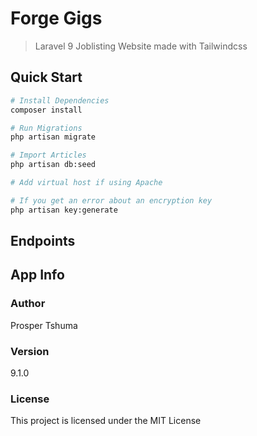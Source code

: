 # Forge Gigs

> Laravel 9 Joblisting Website made with Tailwindcss 

## Quick Start

``` bash
# Install Dependencies
composer install

# Run Migrations
php artisan migrate

# Import Articles
php artisan db:seed

# Add virtual host if using Apache

# If you get an error about an encryption key
php artisan key:generate
```

## Endpoints


## App Info

### Author

Prosper Tshuma

### Version

9.1.0

### License

This project is licensed under the MIT License
